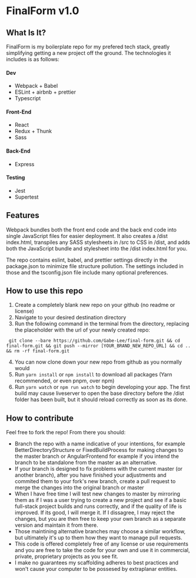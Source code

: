 # FinalForm v1.0

## What Is It?
FinalForm is my boilerplate repo for my prefered tech stack, greatly simplifying getting a new project off the ground. The technologies it includes is as follows:
#### Dev
- Webpack + Babel
- ESLint + airbnb + prettier
- Typescript
#### Front-End
- React
- Redux + Thunk
- Sass
#### Back-End
- Express
#### Testing
- Jest
- Supertest

## Features
Webpack bundles both the front end code and the back end code into single JavaScript files for easier deployment. It also creates a /dist index.html, transpiles any SASS stylesheets in /src to CSS in /dist, and adds both the JavaScript bundle and stylesheet into the /dist index.html for you.

The repo contains eslint, babel, and prettier settings directly in the package.json to minimize file structure pollution. The settings included in those and the tsconfig.json file include many optional preferences.

## How to use this repo
1. Create a completely blank new repo on your github (no readme or license)
2. Navigate to your desired destination directory
3. Run the following command in the terminal from the directory, replacing the placeholder with the url of your newly created repo:

``` git clone --bare https://github.com/Gabe-Lee/final-form.git && cd final-form.git && git push --mirror [YOUR_BRAND_NEW_REPO_URL] && cd .. && rm -rf final-form.git```

4. You can now clone down your new repo from github as you normally would
5. Run ```yarn install``` or ```npm install``` to download all packages (Yarn recommended, or even pnpm, over npm)
6. Run ```yarn watch``` or ```npm run watch``` to begin developing your app. The first build may cause liveserver to open the base directory before the /dist folder has been built, but it should reload correctly as soon as its done.

## How to contribute
Feel free to fork the repo! From there you should:
- Branch the repo with a name indicative of your intentions, for example BetterDirectoryStructure or FixedBuildProcess for making changes to the master branch or AngularFrontend for example if you intend the branch to be standalone from the master as an alternative.
- If your branch is designed to fix problems with the current master (or another branch), after you have finished your adjustments and commited them to your fork's new branch, create a pull request to merge the changes into the original branch or master
- When I have free time I will test new changes to master by mirroring them as if I was a user trying to create a new project and see if a basic full-stack project builds and runs correctly, and if the quality of life is improved. If its good, I will merge it. If I dissagree, I may reject the changes, but you are then free to keep your own branch as a separate version and maintain it from there.
- Those maintining alternative branches may choose a similar workflow, but ultimately it's up to them how they want to manage pull requests.
- This code is offered completely free of any license or use requirements and you are free to take the code for your own and use it in commercial, private, proprietary projects as you see fit.
- I make no guarantees my scaffolding adheres to best practices and won't cause your computer to be possesed by extraplanar entities.